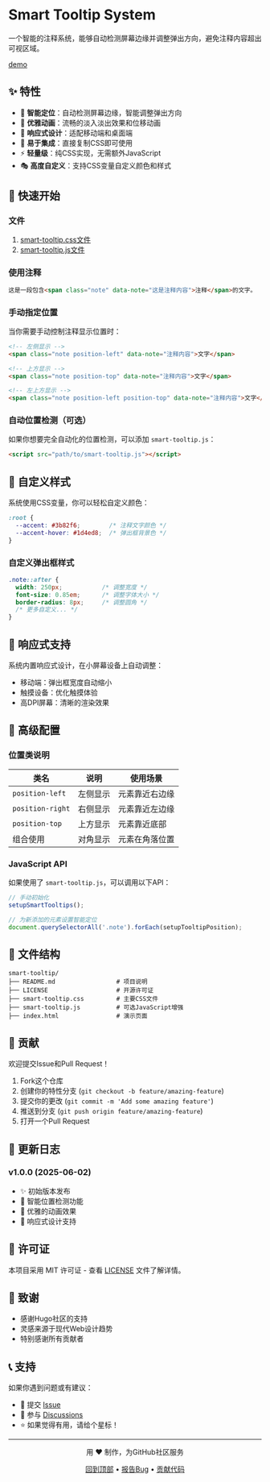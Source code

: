 # Smart Tooltip System

一个智能的注释系统，能够自动检测屏幕边缘并调整弹出方向，避免注释内容超出可视区域。

[demo](https://yuuniji.github.io/smart-tooltip/)

## ✨ 特性

- 🎯 **智能定位**：自动检测屏幕边缘，智能调整弹出方向
- 🎨 **优雅动画**：流畅的淡入淡出效果和位移动画
- 📱 **响应式设计**：适配移动端和桌面端
- 🔧 **易于集成**：直接复制CSS即可使用
- ⚡ **轻量级**：纯CSS实现，无需额外JavaScript
- 🎭 **高度自定义**：支持CSS变量自定义颜色和样式

## 🚀 快速开始

### 文件
1. [smart-tooltip.css文件](/smart-tooltip.css)
2. [smart-tooltip.js文件](smart-tooltip.js)

### 使用注释

```html
这是一段包含<span class="note" data-note="这是注释内容">注释</span>的文字。
```

### 手动指定位置

当你需要手动控制注释显示位置时：

```html
<!-- 左侧显示 -->
<span class="note position-left" data-note="注释内容">文字</span>

<!-- 上方显示 -->
<span class="note position-top" data-note="注释内容">文字</span>

<!-- 左上方显示 -->
<span class="note position-left position-top" data-note="注释内容">文字</span>
```

### 自动位置检测（可选）

如果你想要完全自动化的位置检测，可以添加 `smart-tooltip.js`：

```html
<script src="path/to/smart-tooltip.js"></script>
```

## 🎨 自定义样式

系统使用CSS变量，你可以轻松自定义颜色：

```css
:root {
  --accent: #3b82f6;        /* 注释文字颜色 */
  --accent-hover: #1d4ed8;  /* 弹出框背景色 */
}
```

### 自定义弹出框样式

```css
.note::after {
  width: 250px;           /* 调整宽度 */
  font-size: 0.85em;      /* 调整字体大小 */
  border-radius: 8px;     /* 调整圆角 */
  /* 更多自定义... */
}
```

## 📱 响应式支持

系统内置响应式设计，在小屏幕设备上自动调整：

- 移动端：弹出框宽度自动缩小
- 触摸设备：优化触摸体验
- 高DPI屏幕：清晰的渲染效果

## 🔧 高级配置

### 位置类说明

| 类名 | 说明 | 使用场景 |
|------|------|----------|
| `position-left` | 左侧显示 | 元素靠近右边缘 |
| `position-right` | 右侧显示 | 元素靠近左边缘 |
| `position-top` | 上方显示 | 元素靠近底部 |
| 组合使用 | 对角显示 | 元素在角落位置 |

### JavaScript API

如果使用了 `smart-tooltip.js`，可以调用以下API：

```javascript
// 手动初始化
setupSmartTooltips();

// 为新添加的元素设置智能定位
document.querySelectorAll('.note').forEach(setupTooltipPosition);
```

## 📁 文件结构

```
smart-tooltip/
├── README.md                 # 项目说明
├── LICENSE                   # 开源许可证
├── smart-tooltip.css         # 主要CSS文件
├── smart-tooltip.js          # 可选JavaScript增强
├── index.html                # 演示页面
```

## 🤝 贡献

欢迎提交Issue和Pull Request！

1. Fork这个仓库
2. 创建你的特性分支 (`git checkout -b feature/amazing-feature`)
3. 提交你的更改 (`git commit -m 'Add some amazing feature'`)
4. 推送到分支 (`git push origin feature/amazing-feature`)
5. 打开一个Pull Request

## 📝 更新日志

### v1.0.0 (2025-06-02)
- ✨ 初始版本发布
- 🎯 智能位置检测功能
- 🎨 优雅的动画效果
- 📱 响应式设计支持

## 📄 许可证

本项目采用 MIT 许可证 - 查看 [LICENSE](LICENSE) 文件了解详情。

## 🙏 致谢

- 感谢Hugo社区的支持
- 灵感来源于现代Web设计趋势
- 特别感谢所有贡献者

## 📞 支持

如果你遇到问题或有建议：

- 📧 提交 [Issue](../../issues)
- 💬 参与 [Discussions](../../discussions)
- ⭐ 如果觉得有用，请给个星标！

---

<div align="center">
  <p>用 ❤️ 制作，为GitHub社区服务</p>
  <p>
    <a href="#top">回到顶部</a> •
    <a href="../../issues">报告Bug</a> •
    <a href="../../pulls">贡献代码</a>
  </p>
</div>
